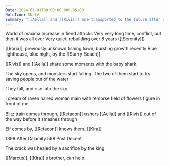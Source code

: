 ```yaml
---
Date: 2024-01-01T00:00:00.000-05:00
NoteIcon: SNote
Summary: "[[Aella]] and [[Rivis]] are transported to the future after a great tragedy.  [[Retacon]] saves them and has [[Kira]] fill them in on the sitch."
---
```

World of maxima
Increase in fiend attacks
Very very long time, conflict, but then it was all over
Very quiet, rebuilding over 6 years ([[Serenity]])

[[Roria]], previously unknown fishing town, bursting growth recently
Blue lighthouse, blue night, by the [[Starry Beach]]

[[Rivis]] and [[Aella]] share some moments with the baby shark.

The sky opens, and monsters start falling. The two of them start to try saving people out of the water

They fall, and rise into the sky

I dream of raven haired woman
main with remorse
field of flowers
figure in front of me

Blitz train comes through, [[Retacon]] ushers [[Aella]] and [[Rivis]] out of the way before it smashes through

Elf comes by, [[Retacon]] knows them. [[Kira]]

1399 After Calamity
598 Post Decent

The crack was healed by a sacrifice by the king

[[Marcus]], [[Kira]]'s brother, can help